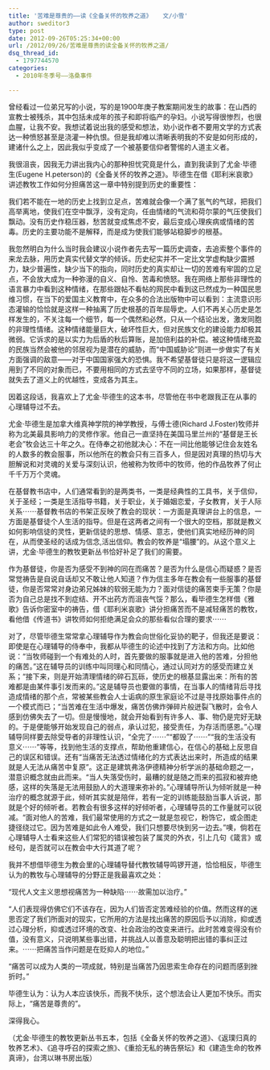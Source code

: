```yaml
---
title: '苦难是尊贵的——读《全备关怀的牧养之道》   文/小雪'
author: sweditor3
type: post
date: 2012-09-26T05:25:34+00:00
url: /2012/09/26/苦难是尊贵的读全备关怀的牧养之道/
dsq_thread_id:
  - 1797744570
categories:
  - 2010年冬季号——洛桑事件

---
```

曾经看过一位弟兄写的小说，写的是1900年庚子教案期间发生的故事：在山西的宣教士被残杀，其中包括未成年的孩子和即将临产的孕妇。小说写得很惨烈，也很血腥，让我不安。我想试着说出我的感受和想法，劝小说作者不要用文学的方式表达一种愤怒甚至是浇灌一种仇恨。但是我却难以清晰表明我的不安是如何形成的，建诸什么之上，因此我似乎变成了一个被基要信仰者警惕的人道主义者。
  
我很沮丧，因我无力讲出我内心的那种担忧究竟是什么，直到我读到了尤金·毕德生(Eugene H.peterson)的《全备关怀的牧养之道》。毕德生在借《耶利米哀歌》讲述教牧工作如何分担痛苦这一章中特别提到历史的重要性：

我们若不能在一地的历史上找到立足点，苦难就会像一个满了氢气的气球，把我们高举离地，使我们在空中飘浮，没有定向，任由情绪的气流和荷尔蒙的气压使我们飘动。没有历史作稳压器，愁苦就变成焦虑不安，最后变成心理疾病或情绪的苦毒。历史的主要功能不是解释，而是成为使我们能够站稳脚步的根基。

我忽然明白为什么当时我会建议小说作者先去写一篇历史调查，去追索整个事件的来龙去脉，用历史真实代替文学的倾诉。历史纪实并不一定比文学虚构缺少震撼力，缺少普遍性，缺少当下的指向，同时历史的真实却让一切的苦难有牢固的立足点，不会放大成为一种弥漫的自义、自怜、苦毒和愤怒。我在网络上那些非理性的语言暴力中看到这种情绪，在那些跟帖不看帖的网民中看到这已然成为一种国民思维习惯，在当下的爱国主义教育中，在众多的合法出版物中可以看到：主流意识形态灌输的恰恰就是这样一种抽离了历史根基的百年屈辱史。人们不再关心历史是怎样发生的，不关注每一个细节，每一个偶然和必然，只从一个结论出发，激发同胞的非理性情绪。这种情绪能量巨大，破坏性巨大，但对民族文化的建设能力却极其微弱。它诉求的是以实力为后盾的秋后算账，是加倍利益的补偿。被这种情绪充盈的民族当然会被他的邻居视为是潜在的威胁，而“中国威胁论”则进一步做实了有关方面强调的敌意——对于中国国家强大的恐惧。我不希望基督徒只是将这一逻辑应用到了不同的对象而已，不要用相同的方式去坚守不同的立场，如果那样，基督徒就失去了道义上的优越性，变成各为其主。
  
因着这段话，我喜欢上了尤金·毕德生的这本书，尽管他在书中老跟我正在从事的心理辅导过不去。
  
尤金·毕德生是加拿大维真神学院的神学教授，与傅士德(Richard J.Foster)牧师并称为北美最具影响力的灵修作家。他自己一直坚持在美国马里兰州的“基督是王长老会”牧会达三十年之久。在侍奉之初他就决心：不在一间比他能够记住会友姓名的人数多的教会服事，所以他所在的教会只有三百多人，但是因对真理的热切与大胆解说和对灵魂的关爱与深刻认识，他被称为牧师中的牧师，他的作品牧养了何止千千万万个灵魂。
  
在基督教书店中，人们通常看到的是两类书，一类是经典性的工具书，关于信仰，关于圣经；一类是生活指导书籍，关于职业，关于婚姻恋爱，子女教育，关于人际关系⋯⋯基督教书店的书架正反映了教会的现状：一方面是真理讲台上的信息，一方面是基督徒个人生活的指导。但是在这两者之间有一个很大的空档，那就是教义如何影响信徒的灵性，更新信徒的思想、情感、意志，使他们真实地经历神的同在，从而使圣经的话成为信念,活出信仰。教会的牧养是“塌腰”的。从这个意义上讲，尤金·毕德生的教牧更新丛书恰好补足了我们的需要。
  
作为基督徒，你是否为感受不到神的同在而痛苦？是否为什么是信心而疑惑？是否常觉祷告是自说自话却又不敢让他人知道？作为信主多年在教会有一些服事的基督徒，你是否常常对身边弟兄姊妹的软弱无能为力？面对信徒的痛苦束手无策？你是否为自己总是找不到症结、开不出药方而沮丧气馁？那么，看毕德生怎样借《雅歌》告诉你密室中的祷告，借《耶利米哀歌》讲分担痛苦而不是减轻痛苦的教牧，看他借《传道书》讲牧师如何拒绝满足会众的那些看似合理的要求⋯⋯
  
对了，尽管毕德生常常拿心理辅导作为教会向世俗化妥协的靶子，但我还是要说：即使是在心理辅导的侍奉中，我都从毕德生的论述中找到了方法和方向。比如他说：“当牧师碰到一个有难处的人时，首先要做的服事就是进入他的苦难，分担他的痛苦。”这在辅导员的训练中叫同理心和同情心，通过认同对方的感受而建立关系；“接下来，则是开始清理情绪的碎石瓦砾，使历史的根基显露出来：所有的苦难都是由某件事引发而来的。”这是辅导员也要做的事情，在当事人的情绪背后寻找造成情绪的那个点，常被某些教会人士诟病的原生家庭论不过是寻找原始事件点的一个模式而已；“当苦难在生活中爆发，痛苦仿佛炸弹碎片般迸裂飞散时，会令人感到仿佛失去了一切。但是慢慢地，就会开始看到有许多人、事、物仍是完好无缺的。于是便能够开始发现自己的弱点，承认过犯，接受责任，为存活而感恩。”心理辅导同样要去除受导者的非理性认识，“全完了⋯⋯”“都毁了⋯⋯”“我的生活没有意义⋯⋯”等等，找到他生活的支撑点，帮助他重建信心，在信心的基础上反思自己的误区和错误。还有“当痛苦无法透过情绪化的方式表达出来时，所造成的结果就是人无法从痛苦中复原”。这正是建筑弗洛伊德精神分析学派的基础命题之一，潜意识概念就由此而来。“当人失落受伤时，最糟的就是随之而来的孤寂和被弃绝感，这样的失落是无法用鼓励人的大道理来弥补的。”心理辅导所认为倾听就是一种治疗的概念就源于此，倾听其实就是陪伴，若有一定的训练能鼓励当事人诉说，那就是个好的倾听者。若教会有很多这样的好倾听者，心理辅导员的工作量就可以锐减。“面对他人的苦难，我们最常使用的方式之一就是忽视它，粉饰它，或企图走捷径绕过它。因为苦难是如此令人难受，我们只想要尽快到另一边去。”噢，倘若在心理辅导人士看来这些人们常犯的错误被包装了属灵的外衣，引上几句《箴言》或经句，是否就可以在教会中大行其道了呢？
  
我并不想借毕德生为教会里的心理辅导替代教牧辅导鸣锣开道，恰恰相反，毕德生认为的教牧与心理辅导的分野正是我最喜欢之处：

“现代人文主义思想视痛苦为一种缺陷⋯⋯故需加以治疗。”
  
“人们表现得仿佛它们不该存在，因为人们皆否定苦难经验的价值。然而这样的迷思否定了我们所面对的现实，它所用的方法是找出痛苦的原因后予以消除，抑或透过心理分析，抑或透过环境的改变、社会政治的改变来进行。此时苦难变得没有价值，没有意义，只说明某些事出错，并挑战人以善意及聪明把出错的事纠正过来。⋯⋯把痛苦当作问题是在贬抑人的地位。”
  
“痛苦可以成为人类的一项成就，特别是当痛苦乃因思索生命存在的问题而感到挫折时。”

毕德生认为：认为人本应该快乐，而我不快乐，这个想法会让人更加不快乐。而实际上，“痛苦是尊贵的”。
  
深得我心。

（尤金·毕德生的教牧更新丛书五本，包括《全备关怀的牧养之道》、《返璞归真的牧养艺术》、《追寻呼召的探索之旅》、《重拾无私的祷告祭坛》和《建造生命的牧养真谛》，台湾以琳书房出版）